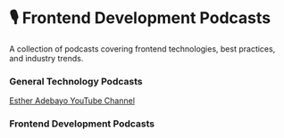 # 🎙️ Frontend Development Podcasts

A collection of podcasts covering frontend technologies, best practices, and industry trends.

### General Technology Podcasts

[Esther Adebayo YouTube Channel](https://www.youtube.com/@_estheradebayo)

### Frontend Development Podcasts
